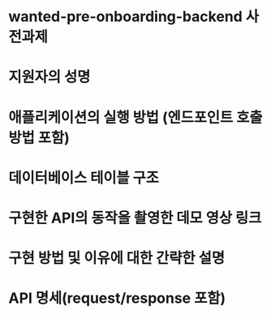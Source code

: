 # wanted-pre-onboarding-backend 사전과제
# 지원자의 성명
# 애플리케이션의 실행 방법 (엔드포인트 호출 방법 포함)
# 데이터베이스 테이블 구조
# 구현한 API의 동작을 촬영한 데모 영상 링크
# 구현 방법 및 이유에 대한 간략한 설명
# API 명세(request/response 포함)
